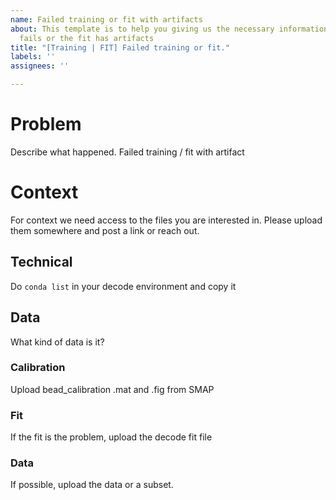 ```yaml
---
name: Failed training or fit with artifacts
about: This template is to help you giving us the necessary information when training
  fails or the fit has artifacts
title: "[Training | FIT] Failed training or fit."
labels: ''
assignees: ''

---
```


# Problem
Describe what happened. Failed training / fit with artifact

# Context
For context we need access to the files you are interested in. Please upload them somewhere and post a link or reach out.

## Technical
Do `conda list` in your decode environment and copy it

## Data
What kind of data is it?

### Calibration
Upload bead_calibration .mat and .fig from SMAP

### Fit
If the fit is the problem, upload the decode fit file

### Data
If possible, upload the data or a subset.

